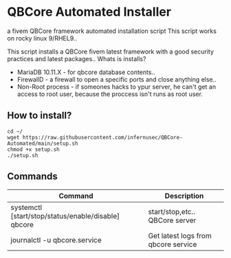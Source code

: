 
# QBCore Automated Installer
a fivem QBCore framework automated installation script
This script works on rocky linux 9/RHEL9..

This script installs a QBCore fivem latest framework with a good security practices and latest packages..
Whats is installs?
- MariaDB 10.11.X - for qbcore database contents..
- FirewallD - a firewall to open a specific ports and close anything else..
- Non-Root process - if someones hacks to ypur server, he can't get an access to root user, because the proccess isn't runs as root user.

## How to install?

```
cd ~/
wget https://raw.githubusercontent.com/infernusec/QBCore-Automated/main/setup.sh
chmod +x setup.sh
./setup.sh
```
## Commands
| Command | Description |
|--|--|
| systemctl [start/stop/status/enable/disable] qbcore | start/stop,etc.. QBCore server |
| journalctl -u qbcore.service | Get latest logs from qbcore service |
